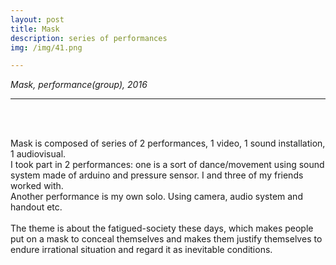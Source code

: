 ```yaml
---
layout: post
title: Mask
description: series of performances
img: /img/41.png

---
```


<i>Mask, performance(group), 2016</i>

***

<br/><br/>


Mask is composed of series of 2 performances, 1 video, 1 sound installation, 1 audiovisual. <br/>
I took part in 2 performances: one is a sort of dance/movement using sound system made of arduino and pressure sensor. I and three of my friends worked with.<br/>
Another performance is my own solo. Using camera, audio system and handout etc. <br/><br/>
The theme is about the fatigued-society these days, which makes people put on a mask to conceal themselves and makes them justify themselves to endure irrational situation and regard it as inevitable conditions.


<br/><br/><br/>
